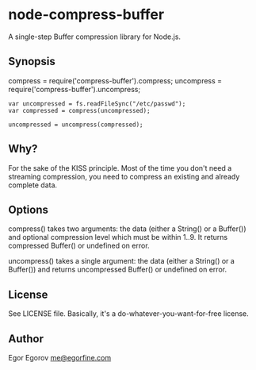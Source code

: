 # node-compress-buffer 

A single-step Buffer compression library for Node.js.

## Synopsis

  compress = require('compress-buffer').compress;
	uncompress = require('compress-buffer').uncompress;
	
	var uncompressed = fs.readFileSync("/etc/passwd");
	var compressed = compress(uncompressed);

	uncompressed = uncompress(compressed);

## Why? 

For the sake of the KISS principle. Most of the time you don't need a streaming compression, you need to compress an existing and already complete data. 

## Options 

compress() takes two arguments: the data (either a String() or a Buffer()) and optional compression level which must be within 1..9. It returns compressed Buffer() or undefined on error.

uncompress() takes a single argument: the data (either a String() or a Buffer()) and returns uncompressed Buffer() or undefined on error.

## License

See LICENSE file. Basically, it's a do-whatever-you-want-for-free license.

## Author

Egor Egorov <me@egorfine.com>

